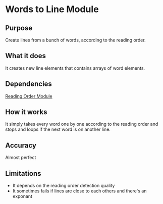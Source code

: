 # Words to Line Module

## Purpose

Create lines from a bunch of words, according to the reading order.

## What it does

It creates new line elements that contains arrays of word elements.

## Dependencies

[Reading Order Module](reading-order-module.md)

## How it works

It simply takes every word one by one according to the reading order and stops and loops if the next word is on another line.

## Accuracy

Almost perfect

## Limitations

- It depends on the reading order detection quality
- It sometimes fails if lines are close to each others and there's an exponant
